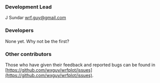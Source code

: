 ### Development Lead
J Sundar <wrf.guy@gmail.com>

### Developers
None yet. Why not be the first?

### Other contributors

Those who have given their feedback and reported bugs can be found in [https://github.com/wxguy/wrfplot/issues](https://github.com/wxguy/wrfplot/issues).